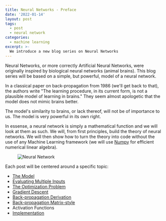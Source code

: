 ```yaml
---
title: Neural Networks - Preface
date: '2022-01-14'
layout: post
tags:
  - post
  - neural network
categories:
  - machine learning
excerpt: >-
  We introduce a new blog series on Neural Networks
---
```

Neural Networks, or more correctly Artificial Neural Networks, were originally inspired by
biological neural networks (animal brains).
This blog series will be based on a simple, but powerful, model of a neural network.

In a classical paper on back-propagation from 1986 (we'll get back to that), the authors write
"The learning procedure, in its current form, is not a plausible model of learning in brains."
They seem almost apologetic that the model does not mimic brains better.

The model's similarity to brains, or lack thereof, will not be of importance to us.
The model is very powerful in its own right.

In essense, a neural network is simply a mathematical function and we will look at them as such.
We will, from first principles, build the theory of neural networks.
We will then show how to turn the theory into code without the use of any Machine Learning framework
(we will use [Numpy](https://numpy.org/) for efficient numerical linear algebra).

<figure>
  <img src="/media/neural-network.svg" class="img-responsive" alt="Neural Network">
</figure>

Each post will be centered around a specific topic:

- [The Model](/blog/2023/01/neural-networks-02-the-model)
- [Evaluating Multiple Inputs](/blog/2023/01/neural-networks-03-multiple-inputs)
- [The Optimization Problem](/blog/2023/01/neural-networks-04-the-optimization-problem)
- [Gradient Descent](/blog/2023/01/neural-networks-05-gradient-descent)
- [Back-propagation Derivation](/blog/2023/01/neural-networks-06-back-propagation-derivation)
- [Back-propagation Matrix-style](/blog/2023/01/neural-networks-07-back-propagation-matrix-style)
- Activation Functions
- [Implementation](/blog/2023/01/neural-networks-09-implementation)
